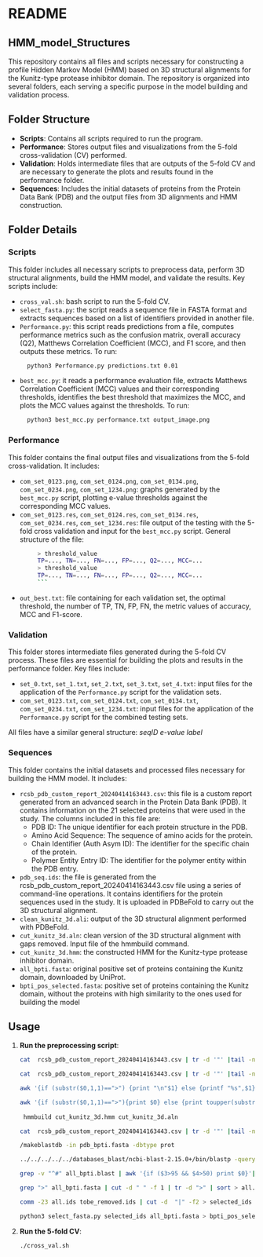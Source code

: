 # README

## HMM_model_Structures

This repository contains all files and scripts necessary for constructing a profile Hidden Markov Model (HMM) based on 3D structural alignments for the Kunitz-type protease inhibitor domain. The repository is organized into several folders, each serving a specific purpose in the model building and validation process.

## Folder Structure

- **Scripts**: Contains all scripts required to run the program.
- **Performance**: Stores output files and visualizations from the 5-fold cross-validation (CV) performed.
- **Validation**: Holds intermediate files that are outputs of the 5-fold CV and are necessary to generate the plots and results found in the performance folder.
- **Sequences**: Includes the initial datasets of proteins from the Protein Data Bank (PDB) and the output files from 3D alignments and HMM construction.

## Folder Details

### Scripts
This folder includes all necessary scripts to preprocess data, perform 3D structural alignments, build the HMM model, and validate the results. Key scripts include:

- `cross_val.sh`: bash script to run the 5-fold CV.
- `select_fasta.py`: the script reads a sequence file in FASTA format and extracts sequences based on a list of identifiers provided in another file.
- `Performance.py`: this script reads predictions from a file, computes performance metrics such as the confusion matrix, overall accuracy (Q2), Matthews Correlation Coefficient (MCC), and F1 score, and then outputs these metrics.
  To run:
   ```sh
     python3 Performance.py predictions.txt 0.01
   ``` 
- `best_mcc.py`: it reads a performance evaluation file, extracts Matthews Correlation Coefficient (MCC) values and their corresponding thresholds, identifies the best threshold that maximizes the MCC, and plots the MCC values against the thresholds.
  To run:
   ```sh
     python3 best_mcc.py performance.txt output_image.png
   ```

### Performance
This folder contains the final output files and visualizations from the 5-fold cross-validation. It includes:

- `com_set_0123.png`, `com_set_0124.png`, `com_set_0134.png`, `com_set_0234.png`, `com_set_1234.png`: graphs generated by the `best_mcc.py` script, plotting e-value thresholds against the corresponding MCC values. 
- `com_set_0123.res`, `com_set_0124.res`, `com_set_0134.res`, `com_set_0234.res`, `com_set_1234.res`: file output of the testing with the 5-fold cross validation and input for the `best_mcc.py` script.
     General structure of the file:
  	```sh
         > threshold_value
         TP=..., TN=..., FN=..., FP=..., Q2=..., MCC=...
         > threshold_value
         TP=..., TN=..., FN=..., FP=..., Q2=..., MCC=...
         ```
- `out_best.txt`: file containing for each validation set, the optimal threshold, the number of TP, TN, FP, FN, the metric values of accuracy, MCC and F1-score.

### Validation
This folder stores intermediate files generated during the 5-fold CV process. These files are essential for building the plots and results in the performance folder. Key files include:

- `set_0.txt`, `set_1.txt`, `set_2.txt`, `set_3.txt`, `set_4.txt`: input files for the application of the `Performance.py` script for the validation sets. 
- `com_set_0123.txt`, `com_set_0124.txt`, `com_set_0134.txt`, `com_set_0234.txt`, `com_set_1234.txt`: input files for the application of the `Performance.py` script for the combined testing sets. 

All files have a similar general structure:
   *seqID e-value label*



### Sequences
This folder contains the initial datasets and processed files necessary for building the HMM model. It includes:

- `rcsb_pdb_custom_report_20240414163443.csv`: this file is a custom report generated from an advanced search in the Protein Data Bank (PDB). It contains information on the 21 selected proteins that were used in the study. The columns included in this file are:
   - PDB ID: The unique identifier for each protein structure in the PDB.
   - Amino Acid Sequence: The sequence of amino acids for the protein.
   - Chain Identifier (Auth Asym ID): The identifier for the specific chain of the protein.
   - Polymer Entity Entry ID: The identifier for the polymer entity within the PDB entry.
- `pdb_seq.ids`: the file is generated from the rcsb_pdb_custom_report_20240414163443.csv file using a series of command-line operations. It contains identifiers for the protein sequences used in the study. It is uploaded in PDBeFold to carry out the 3D structural alignment.
- `clean_kunitz_3d.ali`: output of the 3D structural alignment performed with PDBeFold.
- `cut_kunitz_3d.aln`: clean version of the 3D structural alignment with gaps removed. Input file of the hmmbuild command.
- `cut_kunitz_3d.hmm`: the constructed HMM for the Kunitz-type protease inhibitor domain.
- `all_bpti.fasta`: original positive set of proteins containing the Kunitz domain, downloaded by UniProt.
- `bpti_pos_selected.fasta`: positive set of proteins containing the Kunitz domain, without the proteins with high similarity to the ones used for building the model


## Usage

1. **Run the preprocessing script**:
   ```sh
   cat  rcsb_pdb_custom_report_20240414163443.csv | tr -d '"' |tail -n +3|awk -F "," '{if ($1!="") {print ">"$5"_"$3"\n"$2}}' > pdb_seq.fasta 

   cat  rcsb_pdb_custom_report_20240414163443.csv | tr -d '"' |tail -n +3|awk -F "," '{if ($1!="") {print $5":"$3}}' > pdb_seq.ids 

   awk '{if (substr($0,1,1)==">") {print "\n"$1} else {printf "%s",$1}}' kunitz_3d.ali | tail -n +2 > clean_kunitz_3d.ali

   awk '{if (substr($0,1,1)==">"){print $0} else {print toupper(substr($0,20,59))}}' clean_kunitz_3d.aln > cut_kunitz_3d.aln
	
	hmmbuild cut_kunitz_3d.hmm cut_kunitz_3d.aln

   cat  rcsb_pdb_custom_report_20240414163443.csv | tr -d '"' |tail -n +3|awk -F "," '{if ($1!="") {print ">"$5"_"$3; print $2}}' > pdb_bpti.fasta

   /makeblastdb -in pdb_bpti.fasta -dbtype prot

   ../../../../../databases_blast/ncbi-blast-2.15.0+/bin/blastp -query all_bpti.fasta -db pdb_bpti.fasta -out al  -outfmt 7 &

   grep -v "^#" all_bpti.blast | awk '{if ($3>95 && $4>50) print $0}'|cut -f 1 | sort -u > tobe_removed.ids.1

   grep ">" all_bpti.fasta | cut -d " " -f 1 | tr -d ">" | sort > all.ids

   comm -23 all.ids tobe_removed.ids | cut -d  "|" -f2 > selected_ids
   
   python3 select_fasta.py selected_ids all_bpti.fasta > bpti_pos_selected.fasta

   ```

2. **Run the 5-fold CV**:
   ```sh
   ./cross_val.sh
   ```
